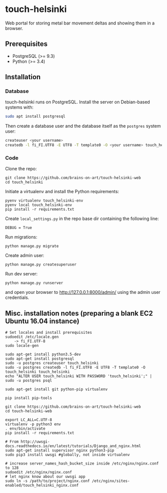 # touch-helsinki

Web portal for storing metal bar movement deltas and showing them in a browser.

## Prerequisites

* PostgreSQL (>= 9.3)
* Python (>= 3.4)

## Installation

### Database

touch-helsinki runs on PostgreSQL. Install the server on Debian-based systems with:

```bash
sudo apt install postgresql
```

Then create a database user and the database itself as the `postgres` system user:

```bash
createuser <your username>
createdb -l fi_FI.UTF8 -E UTF8 -T template0 -O <your username> touch_helsinki
```

### Code

Clone the repo:
```
git clone https://github.com/brains-on-art/touch-helsinki-web
cd touch_helsinki
```

Initiate a virtualenv and install the Python requirements:
```
pyenv virtualenv touch_helsinki-env
pyenv local touch_helsinki-env
pip install -r requirements.txt
```

Create `local_settings.py` in the repo base dir containing the following line:
```
DEBUG = True
```

Run migrations:
```
python manage.py migrate
```

Create admin user:
```
python manage.py createsuperuser
```

Run dev server:
```
python manage.py runserver
```
and open your browser to http://127.0.0.1:8000/admin/ using the admin user credentials.

## Misc. installation notes (preparing a blank EC2 Ubuntu 16.04 instance)

```
# Set locales and install prerequisites
sudoedit /etc/locale.gen
    -> fi_FI.UTF-8
sudo locale-gen

sudo apt-get install python3.5-dev
sudo apt-get install postgresql
sudo -u postgres createuser touch_helsinki
sudo -u postgres createdb -l fi_FI.UTF8 -E UTF8 -T template0 -O touch_helsinki touch_helsinki
echo "ALTER USER touch_helsinki WITH PASSWORD 'touch_helsinki';" | sudo -u postgres psql

sudo apt-get install git python-pip virtualenv

pip install pip-tools

git clone https://github.com/brains-on-art/touch-helsinki-web
cd touch-helsinki-web

export LC_ALL=C.UTF-8
virtualenv -p python3 env
. env/bin/activate
pip install -r requirements.txt

# From http://uwsgi-docs.readthedocs.io/en/latest/tutorials/Django_and_nginx.html
sudo apt-get install supervisor nginx python3-pip
sudo pip3 install uwsgi #globally, not inside virtualenv

# increase server_names_hash_bucket_size inside /etc/nginx/nginx.conf to 128
sudoedit /etc/nginx/nginx.conf
# let nginx know about our uwsgi app
sudo ln -s /path/to/project/nginx.conf /etc/nginx/sites-enabled/touch_helsinki_nginx.conf


```
